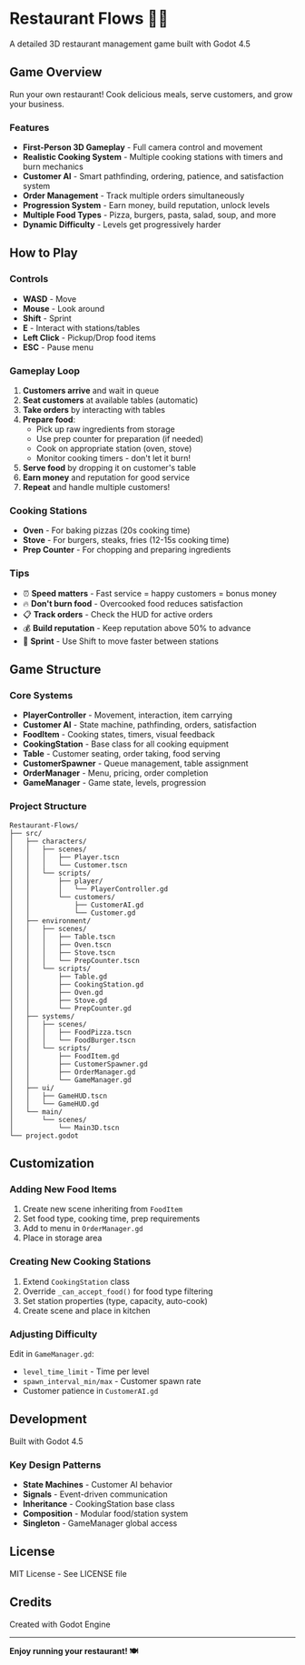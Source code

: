 # Restaurant Flows 🍕🍔

A detailed 3D restaurant management game built with Godot 4.5

## Game Overview

Run your own restaurant! Cook delicious meals, serve customers, and grow your business.

### Features

- **First-Person 3D Gameplay** - Full camera control and movement
- **Realistic Cooking System** - Multiple cooking stations with timers and burn mechanics
- **Customer AI** - Smart pathfinding, ordering, patience, and satisfaction system
- **Order Management** - Track multiple orders simultaneously
- **Progression System** - Earn money, build reputation, unlock levels
- **Multiple Food Types** - Pizza, burgers, pasta, salad, soup, and more
- **Dynamic Difficulty** - Levels get progressively harder

## How to Play

### Controls

- **WASD** - Move
- **Mouse** - Look around
- **Shift** - Sprint
- **E** - Interact with stations/tables
- **Left Click** - Pickup/Drop food items
- **ESC** - Pause menu

### Gameplay Loop

1. **Customers arrive** and wait in queue
2. **Seat customers** at available tables (automatic)
3. **Take orders** by interacting with tables
4. **Prepare food**:
   - Pick up raw ingredients from storage
   - Use prep counter for preparation (if needed)
   - Cook on appropriate station (oven, stove)
   - Monitor cooking timers - don't let it burn!
5. **Serve food** by dropping it on customer's table
6. **Earn money** and reputation for good service
7. **Repeat** and handle multiple customers!

### Cooking Stations

- **Oven** - For baking pizzas (20s cooking time)
- **Stove** - For burgers, steaks, fries (12-15s cooking time)
- **Prep Counter** - For chopping and preparing ingredients

### Tips

- ⏰ **Speed matters** - Fast service = happy customers = bonus money
- 🔥 **Don't burn food** - Overcooked food reduces satisfaction
- 📋 **Track orders** - Check the HUD for active orders
- 💰 **Build reputation** - Keep reputation above 50% to advance
- 🏃 **Sprint** - Use Shift to move faster between stations

## Game Structure

### Core Systems

- **PlayerController** - Movement, interaction, item carrying
- **Customer AI** - State machine, pathfinding, orders, satisfaction
- **FoodItem** - Cooking states, timers, visual feedback
- **CookingStation** - Base class for all cooking equipment
- **Table** - Customer seating, order taking, food serving
- **CustomerSpawner** - Queue management, table assignment
- **OrderManager** - Menu, pricing, order completion
- **GameManager** - Game state, levels, progression

### Project Structure

```
Restaurant-Flows/
├── src/
│   ├── characters/
│   │   ├── scenes/
│   │   │   ├── Player.tscn
│   │   │   └── Customer.tscn
│   │   └── scripts/
│   │       ├── player/
│   │       │   └── PlayerController.gd
│   │       └── customers/
│   │           ├── CustomerAI.gd
│   │           └── Customer.gd
│   ├── environment/
│   │   ├── scenes/
│   │   │   ├── Table.tscn
│   │   │   ├── Oven.tscn
│   │   │   ├── Stove.tscn
│   │   │   └── PrepCounter.tscn
│   │   └── scripts/
│   │       ├── Table.gd
│   │       ├── CookingStation.gd
│   │       ├── Oven.gd
│   │       ├── Stove.gd
│   │       └── PrepCounter.gd
│   ├── systems/
│   │   ├── scenes/
│   │   │   ├── FoodPizza.tscn
│   │   │   └── FoodBurger.tscn
│   │   └── scripts/
│   │       ├── FoodItem.gd
│   │       ├── CustomerSpawner.gd
│   │       ├── OrderManager.gd
│   │       └── GameManager.gd
│   ├── ui/
│   │   ├── GameHUD.tscn
│   │   └── GameHUD.gd
│   └── main/
│       └── scenes/
│           └── Main3D.tscn
└── project.godot
```

## Customization

### Adding New Food Items

1. Create new scene inheriting from `FoodItem`
2. Set food type, cooking time, prep requirements
3. Add to menu in `OrderManager.gd`
4. Place in storage area

### Creating New Cooking Stations

1. Extend `CookingStation` class
2. Override `_can_accept_food()` for food type filtering
3. Set station properties (type, capacity, auto-cook)
4. Create scene and place in kitchen

### Adjusting Difficulty

Edit in `GameManager.gd`:
- `level_time_limit` - Time per level
- `spawn_interval_min/max` - Customer spawn rate
- Customer patience in `CustomerAI.gd`

## Development

Built with Godot 4.5

### Key Design Patterns

- **State Machines** - Customer AI behavior
- **Signals** - Event-driven communication
- **Inheritance** - CookingStation base class
- **Composition** - Modular food/station system
- **Singleton** - GameManager global access

## License

MIT License - See LICENSE file

## Credits

Created with Godot Engine


---

**Enjoy running your restaurant! 🍽️**
